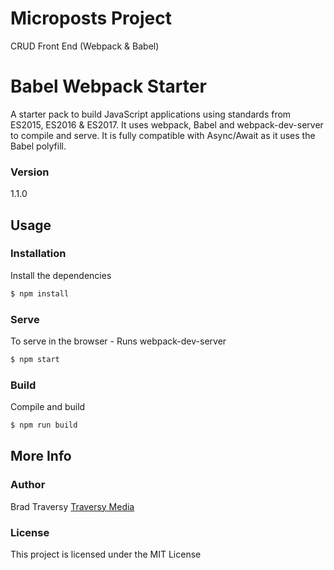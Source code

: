 # Microposts Project

CRUD Front End (Webpack & Babel)

# Babel Webpack Starter

A starter pack to build JavaScript applications using standards from ES2015, ES2016 & ES2017. It uses webpack, Babel and webpack-dev-server to compile and serve. It is fully compatible with Async/Await as it uses the Babel polyfill.

### Version

1.1.0

## Usage

### Installation

Install the dependencies

```sh
$ npm install
```

### Serve

To serve in the browser - Runs webpack-dev-server

```sh
$ npm start
```

### Build

Compile and build

```sh
$ npm run build
```

## More Info

### Author

Brad Traversy
[Traversy Media](http://www.traversymedia.com)

### License

This project is licensed under the MIT License
